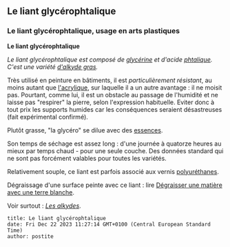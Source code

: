 ## Le liant glycérophtalique
### Le liant glycérophtalique, usage en arts plastiques
 **Le liant glycérophtalique**

_Le liant glycérophtalique est composé de [glycérine](glycerine.html) et d'acide [phtalique](phtalique.html). C'est une variété [d'alkyde gras](alkydes.html#alkydegras)._

Très utilisé en peinture en bâtiments, il est _particulièrement résistant_, au moins autant que [l'acrylique](acrylique.html), sur laquelle il a un autre avantage : il ne moisit pas. Pourtant, comme lui, il est un obstacle au passage de l'humidité et ne laisse pas "respirer" la pierre, selon l'expression habituelle. Eviter donc à tout prix les supports humides car les conséquences seraient désastreuses (fait expérimental confirmé).

Plutôt grasse, "la glycéro" se dilue avec des [essences](essences.html).

Son temps de séchage est assez long : d'une journée à quatorze heures au mieux par temps chaud - pour une seule couche. Des données standard qui ne sont pas forcément valables pour toutes les variétés.

Relativement souple, ce liant est parfois associé aux vernis [polyuréthanes](polyurethane.html).

Dégraissage d'une surface peinte avec ce liant : lire [Dégraisser une matière avec une terre blanche](terresblanches.html#degraisserunematiereavecuneterreblanche).

Voir surtout : _[Les alkydes](alkydes.html)_.


```
title: Le liant glycérophtalique
date: Fri Dec 22 2023 11:27:14 GMT+0100 (Central European Standard Time)
author: postite
```
